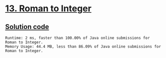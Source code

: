 # [13. Roman to Integer](https://leetcode.com/problems/roman-to-integer/)

## [Solution code](https://github.com/alexengrig/leetcode/blob/main/src/main/java/dev/alexengrig/leetcode/_13_roman_to_integer/Solution.java)

```
Runtime: 2 ms, faster than 100.00% of Java online submissions for Roman to Integer.
Memory Usage: 44.4 MB, less than 86.09% of Java online submissions for Roman to Integer.
```
